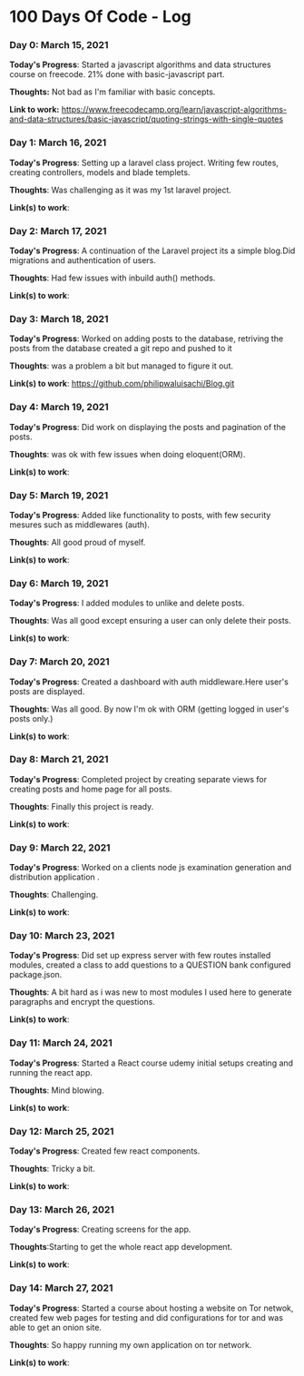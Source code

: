 # 100 Days Of Code - Log

### Day 0: March 15, 2021 

**Today's Progress**: Started a javascript algorithms and data structures course on freecode. 21% done with basic-javascript part.

**Thoughts:** Not bad as I'm familiar with basic concepts.

**Link to work:** https://www.freecodecamp.org/learn/javascript-algorithms-and-data-structures/basic-javascript/quoting-strings-with-single-quotes

### Day 1: March 16, 2021

**Today's Progress**: Setting up a laravel class project. Writing few routes, creating controllers, models and blade templets.

**Thoughts**: Was challenging as it was my 1st laravel project.

**Link(s) to work**: 

### Day 2: March 17, 2021

**Today's Progress**: A continuation of the Laravel project its a simple blog.Did migrations and authentication of users.

**Thoughts**: Had few issues with inbuild auth() methods.

**Link(s) to work**: 

### Day 3: March 18, 2021

**Today's Progress**:  Worked on adding posts to the database, retriving the posts from the database created a git repo and pushed to it

**Thoughts**: was a problem  a bit but managed to figure it out.

**Link(s) to work**: https://github.com/philipwaluisachi/Blog.git

### Day 4: March 19, 2021

**Today's Progress**: Did work on displaying the posts and pagination of the posts. 

**Thoughts**: was ok with few issues when doing eloquent(ORM).

**Link(s) to work**: 

### Day 5: March 19, 2021

**Today's Progress**: Added like functionality to posts, with few security mesures such as middlewares (auth). 

**Thoughts**: All good proud of myself.

**Link(s) to work**: 


### Day 6: March 19, 2021

**Today's Progress**: I added modules to unlike and delete posts.

**Thoughts**: Was all good except ensuring a user can only delete their posts.

**Link(s) to work**: 


### Day 7: March 20, 2021

**Today's Progress**: Created a dashboard with auth middleware.Here user's posts are displayed.

**Thoughts**: Was all good. By now I'm ok with ORM (getting logged in user's posts only.)

**Link(s) to work**: 

### Day 8: March 21, 2021

**Today's Progress**: Completed project by creating separate views for creating posts and home page for all posts.

**Thoughts**: Finally this project is ready.

**Link(s) to work**:

### Day 9: March 22, 2021

**Today's Progress**: Worked on a clients node js examination generation and distribution application .

**Thoughts**: Challenging.

**Link(s) to work**:

### Day 10: March 23, 2021

**Today's Progress**: Did set up express server with few routes installed modules, created a class to add questions to a QUESTION bank configured package.json.

**Thoughts**: A bit hard as i was new to most modules I used here to generate paragraphs and encrypt the questions.

**Link(s) to work**:

### Day 11: March 24, 2021

**Today's Progress**: Started a React course udemy initial setups creating and running the react app.

**Thoughts**: Mind blowing.

**Link(s) to work**:

### Day 12: March 25, 2021

**Today's Progress**: Created few react components.

**Thoughts**: Tricky a bit.

**Link(s) to work**:

### Day 13: March 26, 2021

**Today's Progress**: Creating screens for the app.

**Thoughts**:Starting to get the whole  react app development.

**Link(s) to work**:

### Day 14: March 27, 2021

**Today's Progress**: Started a course about hosting a website on Tor netwok, created few web pages for testing and did configurations for tor and was able to get an onion site.

**Thoughts**: So happy running my own application on tor network.

**Link(s) to work**:



